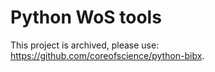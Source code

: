 # Python WoS tools

This project is archived, please use: https://github.com/coreofscience/python-bibx.
